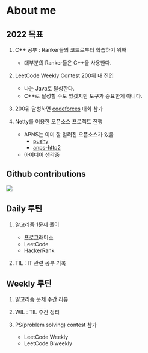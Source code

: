 #   About me

##  2022 목표

1.  C++ 공부 : Ranker들의 코드로부터 학습하기 위해
    -   대부분의 Ranker들은 C++을 사용한다.

2.  LeetCode Weekly Contest 200위 내 진입
    -   나는 Java로 달성한다.
    -   C++로 달성할 수도 있겠지만 도구가 중요한게 아니다.

3.  200위 달성하면 [codeforces](https://codeforces.com/ "코드포스") 대회 참가

4.  Netty를 이용한 오픈소스 프로젝트 진행
    -   APNS는 이미 잘 알려진 오픈소스가 있음
        -   [pushy](https://github.com/jchambers/pushy)
        -   [anps-http2](https://github.com/CleverTap/apns-http2)
    -   아이디어 생각중
    
##  Github contributions
<p><img src="https://ghchart.rshah.org/izagood" /></p>

##  Daily 루틴

1.  알고리즘 1문제 풀이
    -   프로그래머스
    -   LeetCode
    -   HackerRank

2.  TIL : IT 관련 공부 기록

##  Weekly 루틴

1.  알고리즘 문제 주간 리뷰

2.  WIL : TIL 주간 정리

3.  PS(problem solving) contest 참가
    -   LeetCode Weekly
    -   LeetCode Biweekly
